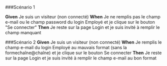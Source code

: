 ###Scénario 1

**Given**​ Je suis un visiteur (non connecté)
**When**​ Je ne remplis pas le champ e-mail ou le champ password du login Employé et je clique sur le bouton "Se connecter"
**Then​** Je reste sur la page Login et je suis invité à remplir le champ manquant

###Scénario 2
**Given** Je suis un visiteur (non connecté)
**When**​ Je remplis le champ e-mail du login Employé au mauvais format (sans la formechaîne@chaîne) et je clique sur le bouton Se connecter
**Then**​ Je reste sur la page Login et je suis invité à remplir le champ e-mail au bon format

